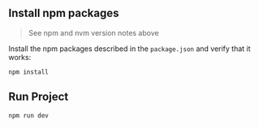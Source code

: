 ## Install npm packages

> See npm and nvm version notes above

Install the npm packages described in the `package.json` and verify that it works:

```shell
npm install
```

## Run Project

```shell
npm run dev
```

